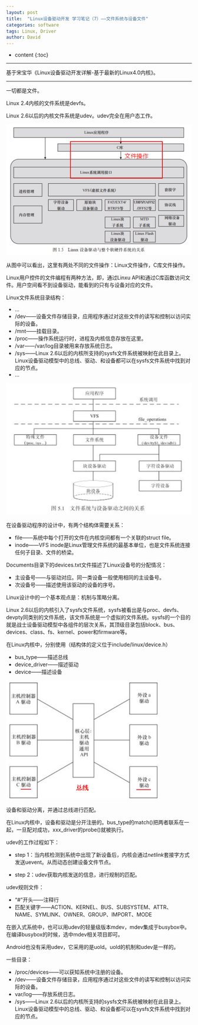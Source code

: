 ```yaml
---
layout: post
title:  "Linux设备驱动开发 学习笔记（7）——文件系统与设备文件"
categories: software
tags: Linux, Driver
author: David
---
```


* content
{:toc}

---
基于宋宝华《Linux设备驱动开发详解-基于最新的Linux4.0内核》。

---

一切都是文件。

Linux 2.4内核的文件系统是devfs。

Linux 2.6以后的内核文件系统是udev。udev完全在用户态工作。

![Linux设备驱动与整个软硬件系统的关系](https://github.com/titron/titron.github.io/raw/master/img/2020-02-12-linux_ddd_devfile_block.png)

从图中可以看出，这里有两处不同的文件操作：Linux文件操作，C库文件操作。

Linux用户控件的文件编程有两种方法，即，通过Linxu API和通过C库函数访问文件。用户空间看不到设备驱动，能看到的只有与设备对应的文件。

Linux文件系统目录结构：

* ...
* /dev——设备文件存储目录，应用程序通过对这些文件的读写和控制以访问实际的设备。
* /mnt——挂载目录。
* /proc——操作系统运行时，进程及内核信息存放在这里。
* /var——/var/log目录被用来存放系统日志。
* /sys——Linux 2.6以后的内核所支持的sysfs文件系统被映射在此目录上。<br> Linux设备驱动模型中的总线、驱动、和设备都可以在sysfs文件系统中找到对应的节点。         
* ...


![文件系统与设备驱动之家的关系](https://github.com/titron/titron.github.io/raw/master/img/2020-02-12-linux_ddd_devfile_vfs.png)

在设备驱动程序的设计中，有两个结构体需要关系：

* file——系统中每个打开的文件在内核空间都有一个关联的struct file。
* inode——VFS inode是Linux管理文件系统的最基本单位，也是文件系统连接任何子目录、文件的桥梁。

Documents目录下的devices.txt文件描述了Linux设备号的分配情况：

* 主设备号——与驱动对应。同一类设备一般使用相同的主设备号。
* 次设备号——描述使用该驱动的设备的序号。

Linux设计中的一个基本观点是：机制与策略分离。

Linux 2.6以后的内核引入了sysfs文件系统，sysfs被看出是与proc、devfs、devpty同类别的文件系统，该文件系统是一个虚拟的文件系统。sysfs的一个目的就是战士设备驱动模型中各组件的层次关系，其顶级目录包括block、bus、devices、class、fs、kernel、power和firmware等。

在Linux内核中，分别使用（结构体的定义位于include/linux/device.h）

* bus_type——描述总线
* device_driver——描述驱动
* device——描述设备

![Linux设备驱动的主机驱动、外设驱动分离](https://github.com/titron/titron.github.io/raw/master/img/2020-02-19-linux_ddd_sw_sep.png)

设备和驱动分离，并通过总线进行匹配。

在Linux内核中，设备和驱动是分开注册的。bus_type的match()把两者联系在一起，一旦配对成功，xxx\_driver的probe()就被执行。

udev的工作过程如下：

* step 1：当内核检测到系统中出现了新设备后，内核会通过*netlink*套接字方式发送uevent。从而动态创建设备文件节点。

* step 2：udev获取内核发送的信息，进行规制的匹配。

udev规则文件：

* “#”开头——注释行
* 匹配关键字——ACTION、KERNEL、BUS、SUBSYSTEM、ATTR、NAME、SYMLINK、OWNER、GROUP、IMPORT、MODE


在嵌入式系统中，也可以用udev的轻量级版本mdev，mdev集成于busybox中。在编译busybox的时候，选中mdev相关项目即可。

Android也没有采用udev，它采用的是uold。uold的机制和udev是一样的。




一些目录：

* /proc/devices——可以获知系统中注册的设备。
* /dev——设备文件存储目录，应用程序通过对这些文件的读写和控制以访问实际的设备。
* var/log——存放系统日志。
* /sys——Linux 2.6以后的内核所支持的sysfs文件系统被映射在此目录上。<br> Linux设备驱动模型中的总线、驱动、和设备都可以在sysfs文件系统中找到对应的节点。         

